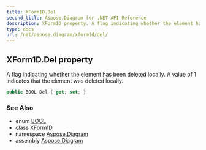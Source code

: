 ```yaml
---
title: XForm1D.Del
second_title: Aspose.Diagram for .NET API Reference
description: XForm1D property. A flag indicating whether the element has been deleted locally. A value of 1 indicates that the element was deleted locally
type: docs
url: /net/aspose.diagram/xform1d/del/
---
```

## XForm1D.Del property

A flag indicating whether the element has been deleted locally. A value of 1 indicates that the element was deleted locally.

```csharp
public BOOL Del { get; set; }
```

### See Also

* enum [BOOL](../../bool/)
* class [XForm1D](../)
* namespace [Aspose.Diagram](../../xform1d/)
* assembly [Aspose.Diagram](../../../)


